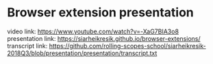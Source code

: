 # Browser extension presentation

video link: https://www.youtube.com/watch?v=-XaG7BIA3o8  
presentation link: https://siarheikresik.github.io/browser-extensions/  
transcript link: https://github.com/rolling-scopes-school/siarheikresik-2018Q3/blob/presentation/presentation/transcript.txt
